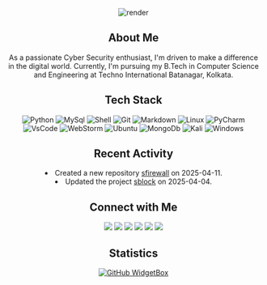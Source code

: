 <div align="center">

![render](https://capsule-render.vercel.app/api?type=waving&height=300&text=Swastik%20Sagar&textBg=false&reversal=false&section=header&fontColor=FFFFFF)
</div>
<div align="center"><h2>About Me</h2></div>
<div align="center"><p>As a passionate Cyber Security enthusiast, I'm driven to make a difference in the digital world. Currently, I'm pursuing my B.Tech in Computer Science and Engineering at Techno International Batanagar, Kolkata.</p></div>

<div align="center"> <h2>Tech Stack</h2></div>
<div align="center">

![Python](https://ziadoua.github.io/m3-Markdown-Badges/badges/Python/python3.svg)
![MySql](https://ziadoua.github.io/m3-Markdown-Badges/badges/MySQL/mysql2.svg) 
![Shell](https://ziadoua.github.io/m3-Markdown-Badges/badges/Shell/shell3.svg) 
![Git](https://ziadoua.github.io/m3-Markdown-Badges/badges/Git/git1.svg) 
![Markdown](https://ziadoua.github.io/m3-Markdown-Badges/badges/Markdown/markdown3.svg)
![Linux](https://ziadoua.github.io/m3-Markdown-Badges/badges/Linux/linux2.svg)
![PyCharm](https://ziadoua.github.io/m3-Markdown-Badges/badges/PyCharm/pycharm2.svg)
![VsCode](https://ziadoua.github.io/m3-Markdown-Badges/badges/VisualStudioCode/visualstudiocode1.svg)
![WebStorm](https://ziadoua.github.io/m3-Markdown-Badges/badges/Webstorm/webstorm1.svg)
![Ubuntu](https://ziadoua.github.io/m3-Markdown-Badges/badges/Ubuntu/ubuntu1.svg)
![MongoDb](https://ziadoua.github.io/m3-Markdown-Badges/badges/MongoDB/mongodb1.svg)
![Kali](https://ziadoua.github.io/m3-Markdown-Badges/badges/KaliLinux/kalilinux1.svg)
![Windows](https://ziadoua.github.io/m3-Markdown-Badges/badges/Windows/windows1.svg)
</div>

<div align="center"> <h2>Recent Activity</h2></div>
<div align="center"

- Created a new repository [sfirewall](https://github.com/swastiksagar/sfirewall) on 2025-04-11.
- Updated the project [sblock](https://github.com/swastiksagar/sblock) on 2025-04-04.
</div>
<div align="center"> <h2>Connect with Me</h2></div>  
<div align="center">
<a href="https://github.com/swastiksagar" target="blank">
<img src=https://ziadoua.github.io/m3-Markdown-Badges/badges/Github/github3.svg /></a>
<a href="https://twitter.com/swastiksagarr" target="blank">
<img src=https://ziadoua.github.io/m3-Markdown-Badges/badges/Twitter/twitter2.svg /></a>
<a href="https://linkedin.com/in/swastiksagar" target="blank">
<img src=https://ziadoua.github.io/m3-Markdown-Badges/badges/LinkedIn/linkedin2.svg /></a>
<a href="https://www.discord.com/#swastiksagar0" target="blank">
<img src=https://ziadoua.github.io/m3-Markdown-Badges/badges/Discord/discord1.svg /></a>
<a href="https://instagram.com/swastiksagar" target="blank">
<img src=https://ziadoua.github.io/m3-Markdown-Badges/badges/Instagram/instagram1.svg /></a>
<a href="mailto:swastiksagar06@gmail.com" target="blank">
<img src=https://ziadoua.github.io/m3-Markdown-Badges/badges/Gmail/gmail1.svg /></a>
</div>  
<div align="center"> <h2>Statistics</h2></div>
<div align="center">

[![GitHub WidgetBox](https://github-widgetbox.vercel.app/api/profile?username=swastiksagar&data=followers,repositories,stars,commits&theme=default)](https://github.com/Jurredr/github-widgetbox)
</div>

